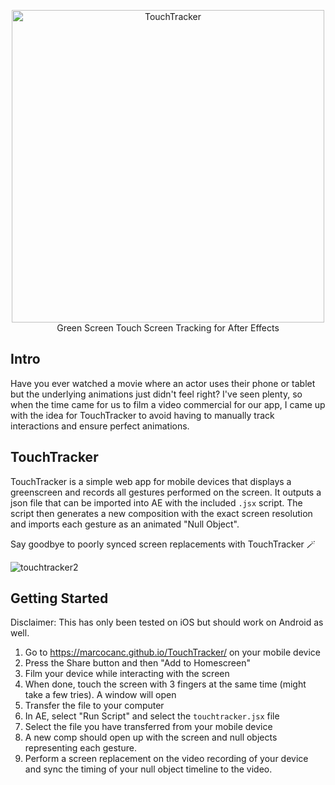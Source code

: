 <p align="center">
	<a href="https://github.com/Marcocanc/TouchTracker/"><img width="500" src="https://user-images.githubusercontent.com/1622982/229364370-c2beb7c5-985b-4729-af42-7b378bf5ba6d.png" alt="TouchTracker" /></a><br />Green Screen Touch Screen Tracking for After Effects<br />
</p>

## Intro
Have you ever watched a movie where an actor uses their phone or tablet but the underlying animations just didn't feel right? I've seen plenty, so when the time came for us to film a video commercial for our app, I came up with the idea for TouchTracker to avoid having to manually track interactions and ensure perfect animations.

## TouchTracker
TouchTracker is a simple web app for mobile devices that displays a greenscreen and records all gestures performed on the screen.
It outputs a json file that can be imported into AE with the included `.jsx` script. The script then generates a new composition with the exact screen resolution and imports each gesture as an animated "Null Object".

Say goodbye to poorly synced screen replacements with TouchTracker 🪄

![touchtracker2](https://user-images.githubusercontent.com/1622982/229368354-6f784518-559e-4c80-a759-6a8ed7cc1b43.gif)

## Getting Started
Disclaimer: This has only been tested on iOS but should work on Android as well.

1. Go to https://marcocanc.github.io/TouchTracker/ on your mobile device
2. Press the Share button and then "Add to Homescreen"
3. Film your device while interacting with the screen
4. When done, touch the screen with 3 fingers at the same time (might take a few tries). A window will open
5. Transfer the file to your computer
6. In AE, select "Run Script" and select the `touchtracker.jsx` file
7. Select the file you have transferred from your mobile device
8. A new comp should open up with the screen and null objects representing each gesture. 
9. Perform a screen replacement on the video recording of your device and sync the timing of your null object timeline to the video.
